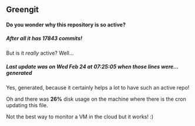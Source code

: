 ## Greengit

#### Do you wonder why this repository is so active?

##### After all it has 17843 commits!

But is it *really* active? Well...

##### Last update was on Wed Feb 24 at 07:25:05 when those lines were... generated

Yes, generated, because it certainly helps a lot to have such an active repo!

Oh and there was **26%** disk usage on the machine
where there is the cron updating this file.

Not the best way to monitor a VM in the cloud but it works! :)
